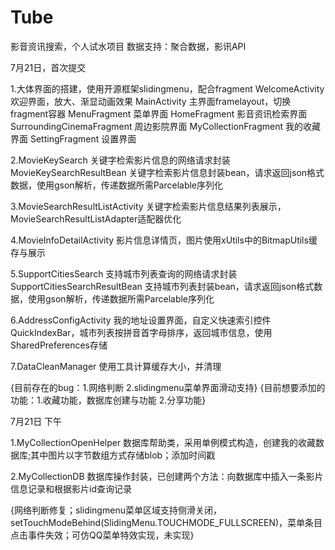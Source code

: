 # Tube
影音资讯搜索，个人试水项目
数据支持：聚合数据，影讯API

7月21日，首次提交

1.大体界面的搭建，使用开源框架slidingmenu，配合fragment
  WelcomeActivity 欢迎界面，放大、渐显动画效果
  MainActivity  主界面framelayout，切换fragment容器
  MenuFragment  菜单界面
  HomeFragment  影音资讯检索界面
  SurroundingCinemaFragment 周边影院界面
  MyCollectionFragment  我的收藏界面
  SettingFragment 设置界面

2.MovieKeySearch 关键字检索影片信息的网络请求封装
  MovieKeySearchResultBean 关键字检索影片信息封装bean，请求返回json格式数据，使用gson解析，传递数据所需Parcelable序列化

3.MovieSearchResultListActivity 关键字检索影片信息结果列表展示，MovieSearchResultListAdapter适配器优化

4.MovieInfoDetailActivity 影片信息详情页，图片使用xUtils中的BitmapUtils缓存与展示

5.SupportCitiesSearch 支持城市列表查询的网络请求封装
  SupportCitiesSearchResultBean 支持城市列表封装bean，请求返回json格式数据，使用gson解析，传递数据所需Parcelable序列化

6.AddressConfigActivity 我的地址设置界面，自定义快速索引控件QuickIndexBar，城市列表按拼音首字母排序，返回城市信息，使用SharedPreferences存储

7.DataCleanManager 使用工具计算缓存大小，并清理

{目前存在的bug：1.网络判断 2.slidingmenu菜单界面滑动支持}
{目前想要添加的功能：1.收藏功能，数据库创建与功能 2.分享功能}

7月21日 下午

1.MyCollectionOpenHelper 数据库帮助类，采用单例模式构造，创建我的收藏数据库;其中图片以字节数组方式存储blob；添加时间戳

2.MyCollectionDB 数据库操作封装，已创建两个方法：向数据库中插入一条影片信息记录和根据影片id查询记录

{网络判断修复；slidingmenu菜单区域支持侧滑关闭，setTouchModeBehind(SlidingMenu.TOUCHMODE_FULLSCREEN)，菜单条目点击事件失效；可仿QQ菜单特效实现，未实现}